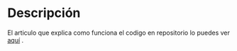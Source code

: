 # Descripción 

El articulo que explica como funciona el codigo en repositorio lo puedes ver [aquí](https://programemos.net/notificaciones-push-firebase-azure-function-maui/)	.
